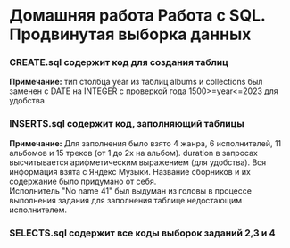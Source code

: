 # Домашняя работа Работа с SQL. Продвинутая выборка данных  
  
### CREATE.sql содержит код для создания таблиц  
**Примечание:** тип столбца year из таблиц albums и collections был заменен с DATE на INTEGER с проверкой года 1500>=year<=2023 для удобства  
  
### INSERTS.sql содержит код, заполняющий таблицы  
**Примечание:** Для заполнения было взято 4 жанра, 6 исполнителей, 11 альбомов и 15 треков (от 1 до 2х на альбом). duration в запросах высчитывается арифметическим выражением (для удобства). Вся информация взята с Яндекс Музыки. Название сборников и их содержание было придумано от себя.  
Исполнитель "No name 41" был выдуман из головы в процессе выполнения задания для заполнения таблице недостающим исполнителем.  
  
### SELECTS.sql содержит все коды выборок заданий 2,3 и 4
